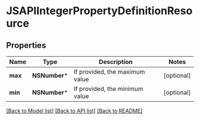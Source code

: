 # JSAPIIntegerPropertyDefinitionResource

## Properties
Name | Type | Description | Notes
------------ | ------------- | ------------- | -------------
**max** | **NSNumber*** | If provided, the maximum value | [optional] 
**min** | **NSNumber*** | If provided, the minimum value | [optional] 

[[Back to Model list]](../README.md#documentation-for-models) [[Back to API list]](../README.md#documentation-for-api-endpoints) [[Back to README]](../README.md)


